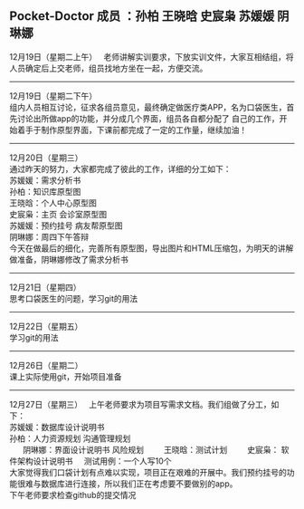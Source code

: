 Pocket-Doctor
成员 ：孙柏  王晓晗  史宸枭  苏媛媛 阴琳娜
 
---
12月19日（星期二上午）   
老师讲解实训要求，下放实训文件，大家互相结组，将人员确定后上交老师，组员找地方坐在一起，方便交流。

---
12月19日（星期二下午）   
组内人员相互讨论，征求各组员意见，最终确定做医疗类APP，名为口袋医生，首先讨论出所做app的功能，并分成几个界面，组员各自都分配了 自己的工作，开始着手于制作原型界面，下课前都完成了一定的工作量，继续加油！

---

12月20日（星期三）   
通过昨天的努力，大家都完成了彼此的工作，详细的分工如下：  
苏媛媛：需求分析书  
孙柏：知识库原型图  
王晓晗：个人中心原型图  
史宸枭：主页 会诊室原型图  
苏媛媛：预约挂号 病友帮原型图  
阴琳娜：周四下午答辩  
今天在做最后的细化，完善所有原型图，导出图片和HTML压缩包，为明天的讲解做准备，阴琳娜修改了需求分析书

---

12月21日（星期四）    
思考口袋医生的问题，学习git的用法  

---

12月22日（星期五）    
学习git的用法  

---

12月26日（星期二）  
课上实际使用git，开始项目准备

---

12月27日（星期三）  
上午老师要求为项目写需求文档。我们组做了分工，如下：  
        苏媛媛：数据库设计说明书    
        孙柏：人力资源规划 沟通管理规划    
        阴琳娜：界面设计说明书 风险规划    
        王晓晗：测试计划    
        史宸枭： 软件架构设计说明书      
        测试用例：一个人写10个    
  大家觉得我们口袋计划有点难以实现，项目正在艰难的开展中。我们预约挂号的功能很难与数据库进行连接，所以我们正在考虑要不要做别的app。  
  下午老师要求检查github的提交情况  
 
